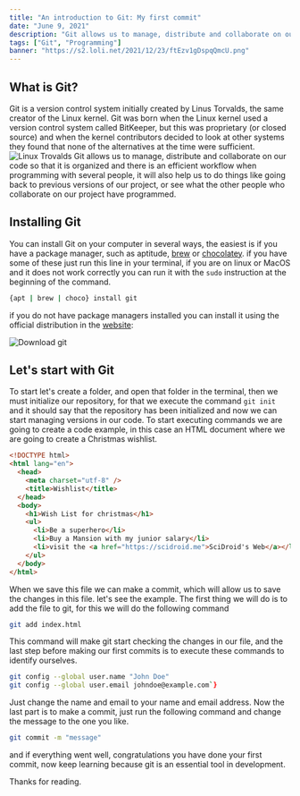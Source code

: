```yaml
---
title: "An introduction to Git: My first commit"
date: "June 9, 2021"
description: "Git allows us to manage, distribute and collaborate on our code so that it is organized and there is an efficient workflow when programming with several people, it will also help us to do things like going back to previous versions of our project."
tags: ["Git", "Programming"]
banner: "https://s2.loli.net/2021/12/23/ftEzv1gDspqQmcU.png"
---
```


## What is Git?

Git is a version control system initially created by Linus Torvalds, the same creator of the Linux kernel. Git was born when the Linux kernel used a version control system called BitKeeper, but this was proprietary (or closed source) and when the kernel contributors decided to look at other systems they found that none of the alternatives at the time were sufficient.
![Linux Trovalds](https://dev-to-uploads.s3.amazonaws.com/uploads/articles/2kulqu1vmzdkaj6h11ua.jpg)
Git allows us to manage, distribute and collaborate on our code so that it is organized and there is an efficient workflow when programming with several people, it will also help us to do things like going back to previous versions of our project, or see what the other people who collaborate on our project have programmed.

## Installing Git

You can install Git on your computer in several ways, the easiest is if you have a package manager, such as aptitude, [brew](https://brew.sh/) or [chocolatey](https://chocolatey.org/).
if you have some of these just run this line in your terminal, if you are on linux or MacOS and it does not work correctly you can run it with the `sudo` instruction at the beginning of the command.

```bash
{apt | brew | choco} install git
```

if you do not have package managers installed you can install it using the official distribution in the [website](https://git-scm.com/):

![Download git](https://s2.loli.net/2021/12/23/mdMEAuhbl2PwWfn.png)

## Let's start with Git

To start let's create a folder, and open that folder in the terminal, then we must initialize our repository, for that we execute the command `git init` and it should say that the repository has been initialized and now we can start managing versions in our code.
To start executing commands we are going to create a code example, in this case an HTML document where we are going to create a Christmas wishlist.

```html
<!DOCTYPE html>
<html lang="en">
  <head>
    <meta charset="utf-8" />
    <title>Wishlist</title>
  </head>
  <body>
    <h1>Wish List for christmas</h1>
    <ul>
      <li>Be a superhero</li>
      <li>Buy a Mansion with my junior salary</li>
      <li>visit the <a href="https://scidroid.me">SciDroid's Web</a></li>
    </ul>
  </body>
</html>
```

When we save this file we can make a commit, which will allow us to save the changes in this file. let's see the example.
The first thing we will do is to add the file to git, for this we will do the following command

```bash
git add index.html
```

This command will make git start checking the changes in our file, and the last step before making our first commits is to execute these commands to identify ourselves.

```bash
git config --global user.name "John Doe"
git config --global user.email johndoe@example.com`}
```

Just change the name and email to your name and email address.
Now the last part is to make a commit, just run the following command and change the message to the one you like.

```bash
git commit -m "message"
```

and if everything went well, congratulations you have done your first commit, now keep learning because git is an essential tool in development.

Thanks for reading.
